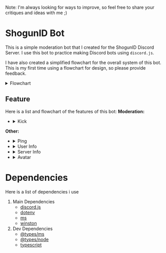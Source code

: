 Note: I'm always looking for ways to improve, so feel free to share your critiques and ideas with me ;)

# ShogunID Bot

This is a simple moderation bot that I created for the ShogunID Discord Server. I use this bot to practice making Discord bots using `discord.js`.

I have also created a simplified flowchart for the overall system of this bot. This is my first time using a flowchart for design, so please provide feedback.

<details>
    <summary>Flowchart</summary>
    
    ![System Design](https://github.com/Nacxht/shogunId-bot/blob/main/flowcharts/shogun_id-system_design.png?raw=true)
</details>


## Feature

Here is a list and flowchart of the features of this bot:
**Moderation:**
<ul>
    <li>
        <details>
            <summary>Kick</summary>
            <br />
            
            ![Flowchart](https://github.com/Nacxht/shogunId-bot/blob/main/flowcharts/shogun_id-bot_kick.png?raw=true)
        </details>
    </li>
    <li>
        <details>
            <summary>Ban</summary>
            <br />
            
            ![Flowchart](https://github.com/Nacxht/shogunId-bot/blob/main/flowcharts/shogun_id-bot_ban.png?raw=true)
        </details>
    </li>
    <li>
        <details>
            <summary>Purge</summary>
            <br />
            
            ![Flowchart](https://github.com/Nacxht/shogunId-bot/blob/main/flowcharts/shogun_id-bot_purge.png?raw=true)
        </details>
    </li>
    <li>
        <details>
            <summary>Timeout</summary>
            <br />
            
            ![Flowchart](https://github.com/Nacxht/shogunId-bot/blob/main/flowcharts/shogun_id-bot_timeout.png?raw=true)
        </details>
    </li>
</ul>

**Other:**
<ul>
    <li>
        <details>
            <summary>Ping</summary>
            <br />
            ![]()
        </details>
    </li>
    <li>
        <details>
            <summary>User Info</summary>
            <br />
            ![]()
        </details>
    </li>
    <li>
        <details>
            <summary>Server Info</summary>
            <br />
            ![]()
        </details>
    </li>
    <li>
        <details>
            <summary>Avatar</summary>
            <br />
            ![]()
        </details>
    </li>
</ul>

# Dependencies
Here is a list of dependencies i use
1. Main Dependencies
    - [discord.js](https://www.npmjs.com/package/discord.js)
    - [dotenv](https://www.npmjs.com/package/dotenv)
    - [ms](https://www.npmjs.com/package/ms)
    - [winston](https://www.npmjs.com/package/winston)
2. Dev Dependencies
    - [@types/ms](https://www.npmjs.com/package/@types/ms)
    - [@types/node](https://www.npmjs.com/package/@types/node)
    - [typescript](https://www.npmjs.com/package/typescript)

